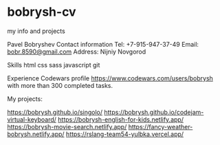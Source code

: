 # bobrysh-cv
my info and projects

Pavel Bobryshev
Contact information
Tel: +7-915-947-37-49
Email: bobr.8590@gmail.com 
Address: Nijniy Novgorod


Skills
html
css
sass
javascript
git

Experience
Codewars profile https://www.codewars.com/users/bobrysh with more than 300 completed tasks.

My projects:

https://bobrysh.github.io/singolo/
https://bobrysh.github.io/codejam-virtual-keyboard/
https://bobrysh-english-for-kids.netlify.app/
https://bobrysh-movie-search.netlify.app/
https://fancy-weather-bobrysh.netlify.app/
https://rslang-team54-yulbka.vercel.app/
